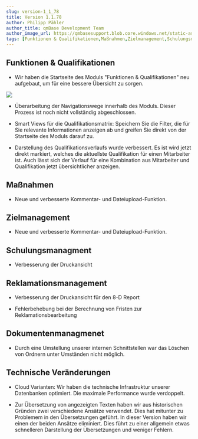 ```yaml
---
slug: version-1_1_78
title: Version 1.1.78
author: Philipp Pähler
author_title: qmBase Development Team
author_image_url: https://qmbasesupport.blob.core.windows.net/static-assets/img/persons/paehler_round.png
tags: [Funktionen & Qualifikationen,Maßnahmen,Zielmanagement,Schulungsmanagment,Reklamationsmanagement,Dokumentenmanagmenet,Technische Veränderungen,Changelog]
---
```

## Funktionen & Qualifikationen

*   Wir haben die Startseite des Moduls "Funktionen & Qualifikationen" neu aufgebaut, um für eine bessere Übersicht zu sorgen.

![](https://caqadmin.blob.core.windows.net/releasenotes/63-images/mceclip0.png)

*   Überarbeitung der Navigationswege innerhalb des Moduls. Dieser Prozess ist noch nicht vollständig abgeschlossen.

*   Smart Views für die Qualifikationsmatrix: Speichern Sie die Filter, die für Sie relevante Informationen anzeigen ab und greifen Sie direkt von der Startseite des Moduls darauf zu.

*   Darstellung des Qualifikationsverlaufs wurde verbessert. Es ist wird jetzt direkt markiert, welches die aktuellste Qualifikation für einen Mitarbeiter ist. Auch lässt sich der Verlauf für eine Kombination aus Mitarbeiter und Qualifikation jetzt übersichtlicher anzeigen.

## Maßnahmen

*   Neue und verbesserte Kommentar- und Dateiupload-Funktion.

## Zielmanagement

*   Neue und verbesserte Kommentar- und Dateiupload-Funktion.

## Schulungsmanagment

*   Verbesserung der Druckansicht

## Reklamationsmanagement

*   Verbesserung der Druckansicht für den 8-D Report

*   Fehlerbehebung bei der Berechnung von Fristen zur Reklamationsbearbeitung

## Dokumentenmanagmenet

*   Durch eine Umstellung unserer internen Schnittstellen war das Löschen von Ordnern unter Umständen nicht möglich.

## Technische Veränderungen

*   Cloud Varianten: Wir haben die technische Infrastruktur unserer Datenbanken optimiert. Die maximale Performance wurde verdoppelt.

*   Zur Übersetzung von angezeigten Texten haben wir aus historischen Gründen zwei verschiedene Ansätze verwendet. Dies hat mitunter zu Problemem in den Übersetzungen geführt. In dieser Version haben wir einen der beiden Ansätze eliminiert. Dies führt zu einer allgemein etwas schnelleren Darstellung der Übersetzungen und weniger Fehlern.